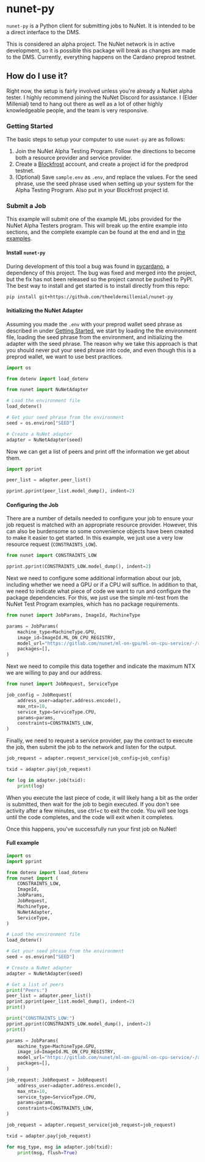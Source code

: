 # nunet-py

`nunet-py` is a Python client for submitting jobs to NuNet. It is intended to be a
direct interface to the DMS.

This is considered an alpha project. The NuNet network is in active development, so it
is possible this package will break as changes are made to the DMS. Currently,
everything happens on the Cardano preprod testnet.

## How do I use it?

Right now, the setup is fairly involved unless you're already a NuNet alpha tester.
I highly recommend joining the NuNet Discord for assistance. I (Elder Millenial) tend
to hang out there as well as a lot of other highly knowledgeable people, and the team
is very responsive.

### Getting Started

The basic steps to setup your computer to use `nunet-py` are as follows:
1. Join the NuNet Alpha Testing Program. Follow the directions to become both a resource
provider and service provider.
2. Create a [Blockfrost](www.blockfrost.io) account, and create a project id for the
predprod testnet.
3. (Optional) Save `sample.env` as `.env`, and replace the values. For the seed phrase,
use the seed phrase used when setting up your system for the Alpha Testing Program. Also
put in your Blockfrost project id.

### Submit a Job

This example will submit one of the example ML jobs provided for the NuNet Alpha Testers
program. This will break up the entire example into sections, and the complete example
can be found at the end and in [the examples](example/simple_cpu.py).

#### Install `nunet-py`

During development of this tool a bug was found in
[pycardano](https://github.com/python-cardano/pycardano), a dependency of this project.
The bug was fixed and merged into the project, but the fix has not been released so
the project cannot be pushed to PyPI. The best way to install and get started is to
install directly from this repo:

```bash
pip install git+https://github.com/theeldermillenial/nunet-py
```

#### Initializing the NuNet Adapter

Assuming you made the `.env` with your preprod wallet seed phrase as described in under
[Getting Started](#getting-started), we start by loading the the environment file,
loading the seed phrase from the environment, and initializing the adapter with the seed
phrase. The reason why we take this approach is that you should never put your seed
phrase into code, and even though this is a preprod wallet, we want to use best
practices.

```python
import os

from dotenv import load_dotenv

from nunet import NuNetAdapter

# Load the environment file
load_dotenv()

# Get your seed phrase from the environment
seed = os.environ["SEED"]

# Create a NuNet adapter
adapter = NuNetAdapter(seed)
```

Now we can get a list of peers and print off the information we get about them.

```python
import pprint

peer_list = adapter.peer_list()

pprint.pprint(peer_list.model_dump(), indent=2)
```

#### Configuring the Job

There are a number of details needed to configure your job to ensure your job request
is matched with an appropriate resource provider. However, this can also be burdensome
so some convenience objects have been created to make it easier to get started. In this
example, we just use a very low resource request (`CONSTRAINTS_LOW`).

```python
from nunet import CONSTRAINTS_LOW

pprint.pprint(CONSTRAINTS_LOW.model_dump(), indent=2)
```

Next we need to configure some additional information about our job, including whether
we need a GPU or if a CPU will suffice. In addition to that, we need to indicate what
piece of code we want to run and configure the package dependencies. For this, we just
use the simple ml-test from the NuNet Test Program examples, which has no package
requirements.

```python
from nunet import JobParams, ImageId, MachineType

params = JobParams(
    machine_type=MachineType.GPU,
    image_id=ImageId.ML_ON_CPU_REGISTRY,
    model_url="https://gitlab.com/nunet/ml-on-gpu/ml-on-cpu-service/-/raw/develop/examples/cpu-ml-test-scikit-learn.py",
    packages=[],
)
```

Next we need to compile this data together and indicate the maximum NTX we are willing
to pay and our address.

```python
from nunet import JobRequest, ServiceType

job_config = JobRequest(
    address_user=adapter.address.encode(),
    max_ntx=10,
    service_type=ServiceType.CPU,
    params=params,
    constraints=CONSTRAINTS_LOW,
)
```

Finally, we need to request a service provider, pay the contract to execute the job,
then submit the job to the network and listen for the output.

```python
job_request = adapter.request_service(job_config=job_config)

txid = adapter.pay(job_request)

for log in adapter.job(txid):
    print(log)
```

When you execute the last piece of code, it will likely hang a bit as the order is
submitted, then wait for the job to begin executed. If you don't see activity after a
few minutes, use ctrl+c to exit the code. You will see logs until the code completes,
and the code will exit when it completes.

Once this happens, you've successfully run your first job on NuNet!

#### Full example

```python
import os
import pprint

from dotenv import load_dotenv
from nunet import (
    CONSTRAINTS_LOW,
    ImageId,
    JobParams,
    JobRequest,
    MachineType,
    NuNetAdapter,
    ServiceType,
)

# Load the environment file
load_dotenv()

# Get your seed phrase from the environment
seed = os.environ["SEED"]

# Create a NuNet adapter
adapter = NuNetAdapter(seed)

# Get a list of peers
print("Peers:")
peer_list = adapter.peer_list()
pprint.pprint(peer_list.model_dump(), indent=2)
print()

print("CONSTRAINTS_LOW:")
pprint.pprint(CONSTRAINTS_LOW.model_dump(), indent=2)
print()

params = JobParams(
    machine_type=MachineType.GPU,
    image_id=ImageId.ML_ON_CPU_REGISTRY,
    model_url="https://gitlab.com/nunet/ml-on-gpu/ml-on-cpu-service/-/raw/develop/examples/cpu-ml-test-scikit-learn.py",
    packages=[],
)

job_request: JobRequest = JobRequest(
    address_user=adapter.address.encode(),
    max_ntx=10,
    service_type=ServiceType.CPU,
    params=params,
    constraints=CONSTRAINTS_LOW,
)

job_request = adapter.request_service(job_request=job_request)

txid = adapter.pay(job_request)

for msg_type, msg in adapter.job(txid):
    print(msg, flush=True)
```
